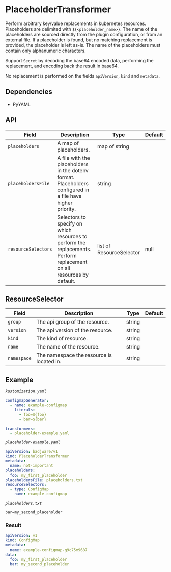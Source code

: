 # PlaceholderTransformer

Perform arbitrary key/value replacements in kubernetes resources. Placeholders are delimited with `${<placeholder_name>}`. The name of the placeholders are sourced directly from the plugin configuration, or from an external file. If a placeholder is found, but no matching replacement is provided, the placeholder is left as-is. The name of the placeholders must contain only alphanumeric characters.

Support `Secret` by decoding the base64 encoded data, performing the replacement, and encoding back the result in base64.

No replacement is performed on the fields `apiVersion`, `kind` and `metadata`.

## Dependencies

* PyYAML

## API

| Field | Description | Type |  Default |
| --- | --- | --- | --- |
| `placeholders` | A map of placeholders. | map of string | |
| `placeholdersFile` | A file with the placeholders in the dotenv format. Placeholders configured in a file have higher priority. | string | |
| `resourceSelectors` | Selectors to specify on which resources to perform the replacements. Perform replacement on all resources by default. | list of ResourceSelector | null |

## ResourceSelector
| Field | Description | Type |  Default |
| --- | --- | --- | --- |
| `group` | The api group of the resource. | string | |
| `version` | The api version of the resource. | string | |
| `kind` | The kind of resource. | string | |
| `name` | The name of the resource. | string | |
| `namespace` | The namespace the resource is located in. | string | |


## Example

*`kustomization.yaml`*
``` yaml
configmapGenerator:
  - name: example-configmap
    literals:
      - foo=${foo}
      - bar=${bar}

transformers:
  - placeholder-example.yaml
```

*`placeholder-example.yaml`*
``` yaml
apiVersion: badjware/v1
kind: PlaceholderTransformer
metadata:
  name: not-important
placeholders:
  foo: my_first_placeholder
placeholdersFile: placeholders.txt
resourceSelectors:
  - type: ConfigMap
    name: example-configmap
```

*`placeholders.txt`*
```
bar=my_second_placeholder
```

### Result
``` yaml
apiVersion: v1
kind: ConfigMap
metadata:
  name: example-configmap-g9c75m9687
data:
  foo: my_first_placeholder
  bar: my_second_placeholder
```